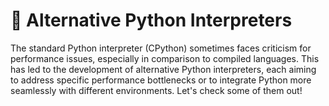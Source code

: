 # 🚀 Alternative Python Interpreters

The standard Python interpreter (CPython) sometimes faces criticism for performance issues, especially in comparison to compiled languages. This has led to the development of alternative Python interpreters, each aiming to address specific performance bottlenecks or to integrate Python more seamlessly with different environments. Let's check some of them out!

